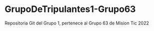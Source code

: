 # GrupoDeTripulantes1-Grupo63
Repositoria Git del Grupo 1, pertenece al Grupo 63 de Mision Tic 2022
